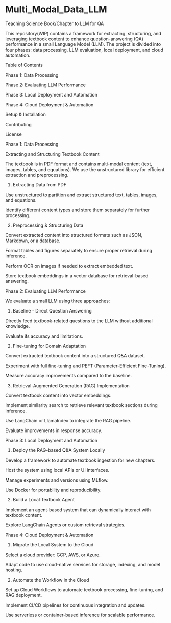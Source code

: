 # Multi_Modal_Data_LLM

Teaching Science Book/Chapter to LLM for QA

This repository(WIP) contains a framework for extracting, structuring, and leveraging textbook content to enhance question-answering (QA) performance in a small Language Model (LLM). The project is divided into four phases: data processing, LLM evaluation, local deployment, and cloud automation.

Table of Contents

Phase 1: Data Processing

Phase 2: Evaluating LLM Performance

Phase 3: Local Deployment and Automation

Phase 4: Cloud Deployment & Automation

Setup & Installation

Contributing

License

Phase 1: Data Processing

Extracting and Structuring Textbook Content

The textbook is in PDF format and contains multi-modal content (text, images, tables, and equations). We use the unstructured library for efficient extraction and preprocessing.

1. Extracting Data from PDF

Use unstructured to partition and extract structured text, tables, images, and equations.

Identify different content types and store them separately for further processing.

2. Preprocessing & Structuring Data

Convert extracted content into structured formats such as JSON, Markdown, or a database.

Format tables and figures separately to ensure proper retrieval during inference.

Perform OCR on images if needed to extract embedded text.

Store textbook embeddings in a vector database for retrieval-based answering.

Phase 2: Evaluating LLM Performance

We evaluate a small LLM using three approaches:

1. Baseline - Direct Question Answering

Directly feed textbook-related questions to the LLM without additional knowledge.

Evaluate its accuracy and limitations.

2. Fine-tuning for Domain Adaptation

Convert extracted textbook content into a structured Q&A dataset.

Experiment with full fine-tuning and PEFT (Parameter-Efficient Fine-Tuning).

Measure accuracy improvements compared to the baseline.

3. Retrieval-Augmented Generation (RAG) Implementation

Convert textbook content into vector embeddings.

Implement similarity search to retrieve relevant textbook sections during inference.

Use LangChain or LlamaIndex to integrate the RAG pipeline.

Evaluate improvements in response accuracy.

Phase 3: Local Deployment and Automation

1. Deploy the RAG-based Q&A System Locally

Develop a framework to automate textbook ingestion for new chapters.

Host the system using local APIs or UI interfaces.

Manage experiments and versions using MLflow.

Use Docker for portability and reproducibility.

2. Build a Local Textbook Agent

Implement an agent-based system that can dynamically interact with textbook content.

Explore LangChain Agents or custom retrieval strategies.

Phase 4: Cloud Deployment & Automation

1. Migrate the Local System to the Cloud

Select a cloud provider: GCP, AWS, or Azure.

Adapt code to use cloud-native services for storage, indexing, and model hosting.

2. Automate the Workflow in the Cloud

Set up Cloud Workflows to automate textbook processing, fine-tuning, and RAG deployment.

Implement CI/CD pipelines for continuous integration and updates.

Use serverless or container-based inference for scalable performance.
